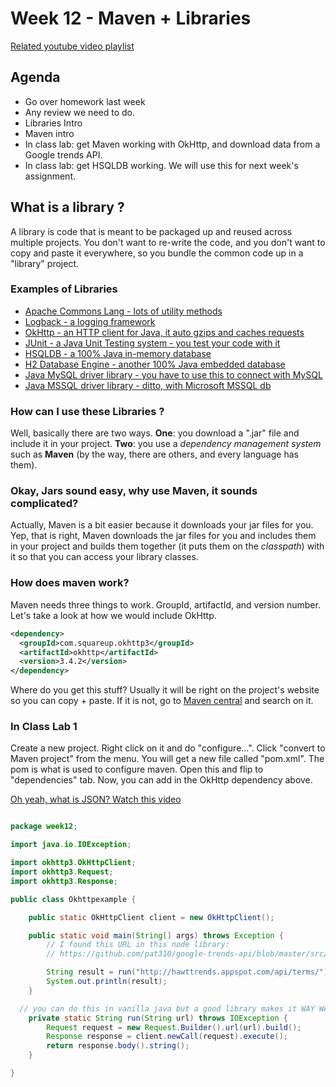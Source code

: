 # Week 12 - Maven + Libraries

[Related youtube video playlist](https://www.youtube.com/playlist?list=PLWRvoIK5KFylpbX_0dFKre1SRhvRFHIwJ)

## Agenda

 - Go over homework last week
 - Any review we need to do.
 - Libraries Intro
 - Maven intro
 - In class lab: get Maven working with OkHttp, and download data from a Google trends API.
 - In class lab: get HSQLDB working. We will use this for next week's assignment.

## What is a library ?

A library is code that is meant to be packaged up and reused across multiple projects. You don't want to re-write the code, and you don't want to copy and paste it everywhere, so you bundle the common code up in a "library" project.

### Examples of Libraries

 - [Apache Commons Lang - lots of utility methods](https://commons.apache.org/proper/commons-lang/)
 - [Logback - a logging framework](http://logback.qos.ch/)
 - [OkHttp - an HTTP client for Java, it auto gzips and caches requests](http://square.github.io/okhttp/)
 - [JUnit - a Java Unit Testing system - you test your code with it](http://junit.org/junit4/)
 - [HSQLDB - a 100% Java in-memory database](http://hsqldb.org/)
 - [H2 Database Engine - another 100% Java embedded database](http://www.h2database.com/html/main.html)
 - [Java MySQL driver library - you have to use this to connect with MySQL](https://www.mysql.com/products/connector/)
 - [Java MSSQL driver library - ditto, with Microsoft MSSQL db](https://msdn.microsoft.com/en-us/library/mt484311(v=sql.110).aspx)


### How can I use these Libraries ?

Well, basically there are two ways. **One**: you download a ".jar" file and include it in your project. **Two**: you use a _dependency management system_ such as **Maven** (by the way, there are others, and every language has them).


### Okay, Jars sound easy, why use Maven, it sounds complicated?

Actually, Maven is a bit easier because it downloads your jar files for you. Yep, that is right, Maven downloads the jar files for you and includes them in your project and builds them together (it puts them on the _classpath_) with it so that you can access your library classes.


### How does maven work?

Maven needs three things to work. GroupId, artifactId, and version number. Let's take a look at how we would include OkHttp.

```xml
<dependency>
  <groupId>com.squareup.okhttp3</groupId>
  <artifactId>okhttp</artifactId>
  <version>3.4.2</version>
</dependency>
```

Where do you get this stuff? Usually it will be right on the project's website so you can copy + paste. If it is not, go to [Maven central](http://search.maven.org/) and search on it.


### In Class Lab 1

Create a new project. Right click on it and do "configure...". Click "convert to Maven project" from the menu. You will get a new file called "pom.xml". The pom is what is used to configure maven. Open this and flip to "dependencies" tab.  Now, you can add in the OkHttp dependency above.  


[Oh yeah, what is JSON? Watch this video](https://www.youtube.com/watch?v=WWa0cg_xMC8)


```java

package week12;

import java.io.IOException;

import okhttp3.OkHttpClient;
import okhttp3.Request;
import okhttp3.Response;

public class Okhttpexample {

	public static OkHttpClient client = new OkHttpClient();

	public static void main(String[] args) throws Exception {
		// I found this URL in this node library:
		// https://github.com/pat310/google-trends-api/blob/master/src/utils/hotTrends.js

		String result = run("http://hawttrends.appspot.com/api/terms/");
		System.out.println(result);
	}

  // you can do this in vanilla java but a good library makes it WAY WAY WAY easier!
	private static String run(String url) throws IOException {
		Request request = new Request.Builder().url(url).build();
		Response response = client.newCall(request).execute();
		return response.body().string();
	}

}
```
